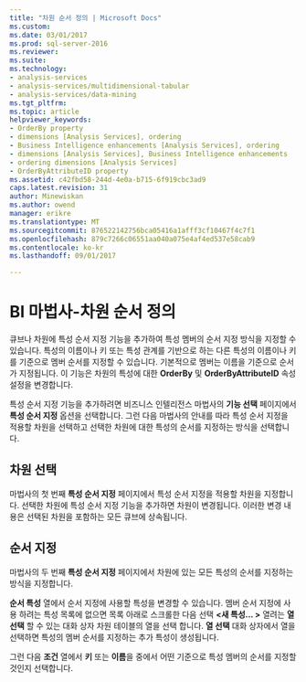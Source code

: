 ```yaml
---
title: "차원 순서 정의 | Microsoft Docs"
ms.custom: 
ms.date: 03/01/2017
ms.prod: sql-server-2016
ms.reviewer: 
ms.suite: 
ms.technology:
- analysis-services
- analysis-services/multidimensional-tabular
- analysis-services/data-mining
ms.tgt_pltfrm: 
ms.topic: article
helpviewer_keywords:
- OrderBy property
- dimensions [Analysis Services], ordering
- Business Intelligence enhancements [Analysis Services], ordering
- dimensions [Analysis Services], Business Intelligence enhancements
- ordering dimensions [Analysis Services]
- OrderByAttributeID property
ms.assetid: c42fbd58-244d-4e0a-b715-6f919cbc3ad9
caps.latest.revision: 31
author: Minewiskan
ms.author: owend
manager: erikre
ms.translationtype: MT
ms.sourcegitcommit: 876522142756bca05416a1afff3cf10467f4c7f1
ms.openlocfilehash: 879c7266c06551aa040a075e4af4ed537e58cab9
ms.contentlocale: ko-kr
ms.lasthandoff: 09/01/2017

---
```

# <a name="bi-wizard---define-the-ordering-for-a-dimension"></a>BI 마법사-차원 순서 정의
  큐브나 차원에 특성 순서 지정 기능을 추가하여 특성 멤버의 순서 지정 방식을 지정할 수 있습니다. 특성의 이름이나 키 또는 특성 관계를 기반으로 하는 다른 특성의 이름이나 키를 기준으로 멤버 순서를 지정할 수 있습니다. 기본적으로 멤버는 이름을 기준으로 순서가 지정됩니다. 이 기능은 차원의 특성에 대한 **OrderBy** 및 **OrderByAttributeID** 속성 설정을 변경합니다.  
  
 특성 순서 지정 기능을 추가하려면 비즈니스 인텔리전스 마법사의 **기능 선택** 페이지에서 **특성 순서 지정** 옵션을 선택합니다. 그런 다음 마법사의 안내를 따라 특성 순서 지정을 적용할 차원을 선택하고 선택한 차원에 대한 특성의 순서를 지정하는 방식을 선택합니다.  
  
## <a name="selecting-a-dimension"></a>차원 선택  
 마법사의 첫 번째 **특성 순서 지정** 페이지에서 특성 순서 지정을 적용할 차원을 지정합니다. 선택한 차원에 특성 순서 지정 기능을 추가하면 차원이 변경됩니다. 이러한 변경 내용은 선택된 차원을 포함하는 모든 큐브에 상속됩니다.  
  
## <a name="specifying-ordering"></a>순서 지정  
 마법사의 두 번째 **특성 순서 지정** 페이지에서 차원에 있는 모든 특성의 순서를 지정하는 방식을 지정합니다.  
  
 **순서 특성** 열에서 순서 지정에 사용할 특성을 변경할 수 있습니다. 멤버 순서 지정에 사용 하려는 특성 목록에 없으면 목록 아래로 스크롤한 다음 선택  **\<새 특성... >** 열려는 **열 선택** 할 수 있는 대화 상자 차원 테이블의 열을 선택 합니다. **열 선택** 대화 상자에서 열을 선택하면 특성의 멤버 순서를 지정하는 추가 특성이 생성됩니다.  
  
 그런 다음 **조건** 열에서 **키** 또는 **이름**을 중에서 어떤 기준으로 특성 멤버의 순서를 지정할 것인지 선택합니다.  
  
  
